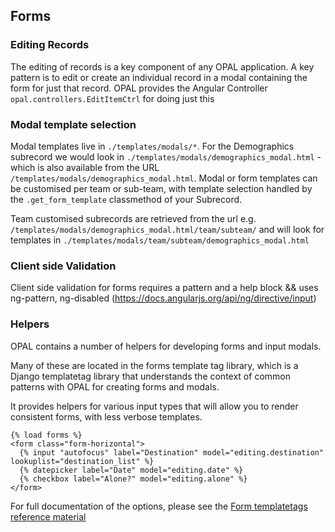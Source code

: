 ## Forms

### Editing Records

The editing of records is a key component of any OPAL application. A key pattern is to edit
or create an individual record in a modal containing the form for just that record. OPAL provides
the Angular Controller `opal.controllers.EditItemCtrl` for doing just this

### Modal template selection

Modal templates live in `./templates/modals/*`. For the Demographics subrecord we would
look in `./templates/modals/demographics_modal.html` - which is also available from the URL
`/templates/modals/demographics_modal.html`. Modal or form templates can be customised per
team or sub-team, with template selection handled by the `.get_form_template` classmethod of your
Subrecord.

Team customised subrecords are retrieved from the url e.g.
`/templates/modals/demographics_modal.html/team/subteam/` and will look for templates in 
`./templates/modals/team/subteam/demographics_modal.html`

### Client side Validation

Client side validation for forms requires a pattern and a help block && uses ng-pattern, ng-disabled (https://docs.angularjs.org/api/ng/directive/input)

### Helpers

OPAL contains a number of helpers for developing forms and input modals.

Many of these are located in the forms template tag library, which is a
Django templatetag library that understands the context of common patterns with
OPAL for creating forms and modals. 

It provides helpers for various input types that will allow you to render consistent
forms, with less verbose templates.

    {% load forms %}
    <form class="form-horizontal">
      {% input "autofocus" label="Destination" model="editing.destination" lookuplist="destination_list" %}
      {% datepicker label="Date" model="editing.date" %}
      {% checkbox label="Alone?" model="editing.alone" %}
    </form>


For full documentation of the options, please see the [Form templatetags reference material](/reference/form_templatetags/)
